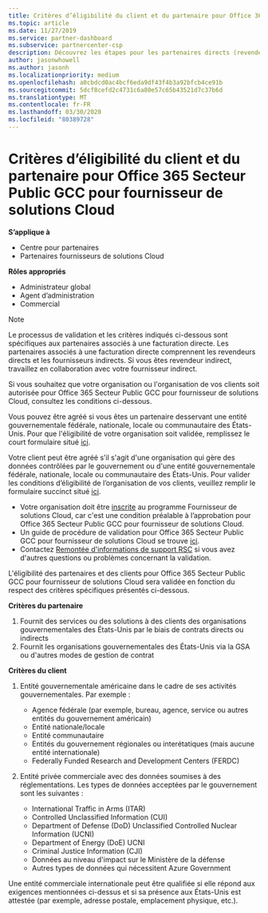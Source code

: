 ```yaml
---
title: Critères d’éligibilité du client et du partenaire pour Office 365 Secteur Public GCC | Espace partenaires
ms.topic: article
ms.date: 11/27/2019
ms.service: partner-dashboard
ms.subservice: partnercenter-csp
description: Découvrez les étapes pour les partenaires directs (revendeurs directs, fournisseurs indirects) pour valider les partenaires et les clients d’Office 365 Government GCC pour CSP.
author: jasonwhowell
ms.author: jasonh
ms.localizationpriority: medium
ms.openlocfilehash: a0cbdcd0ac4bcf6eda9df43f4b3a92bfcb4ce91b
ms.sourcegitcommit: 5dcf8cefd2c4731c6a80e57c65b43521d7c37b6d
ms.translationtype: MT
ms.contentlocale: fr-FR
ms.lasthandoff: 03/30/2020
ms.locfileid: "80389728"
---
```

# <a name="office-365-government-gcc-for-csp-partner-and-customer-eligibility-criteria"></a>Critères d’éligibilité du client et du partenaire pour Office 365 Secteur Public GCC pour fournisseur de solutions Cloud

**S’applique à**

-  Centre pour partenaires
-  Partenaires fournisseurs de solutions Cloud

**Rôles appropriés**

- Administrateur global
- Agent d’administration
- Commercial

>[!NOTE]
>Le processus de validation et les critères indiqués ci-dessous sont spécifiques aux partenaires associés à une facturation directe. Les partenaires associés à une facturation directe comprennent les revendeurs directs et les fournisseurs indirects.  Si vous êtes revendeur indirect, travaillez en collaboration avec votre fournisseur indirect.

Si vous souhaitez que votre organisation ou l'organisation de vos clients soit autorisée pour Office 365 Secteur Public GCC pour fournisseur de solutions Cloud, consultez les conditions ci-dessous.

Vous pouvez être agréé si vous êtes un partenaire desservant une entité gouvernementale fédérale, nationale, locale ou communautaire des États-Unis. Pour que l'éligibilité de votre organisation soit validée, remplissez le court formulaire situé [ici](https://products.office.com/government/eligibility-validation?ReqType=CSPPartner).

Votre client peut être agréé s’il s'agit d'une organisation qui gère des données contrôlées par le gouvernement ou d'une entité gouvernementale fédérale, nationale, locale ou communautaire des États-Unis. Pour valider les conditions d’éligibilité de l’organisation de vos clients, veuillez remplir le formulaire succinct situé [ici](https://products.office.com/government/eligibility-validation?ReqType=CSPCustomer). 

-   Votre organisation doit être [inscrite](https://partnercenter.microsoft.com/partner/cloud-solution-provider) au programme Fournisseur de solutions Cloud, car c'est une condition préalable à l’approbation pour Office 365 Secteur Public GCC pour fournisseur de solutions Cloud.
-   Un guide de procédure de validation pour Office 365 Secteur Public GCC pour fournisseur de solutions Cloud se trouve [ici](https://go.microsoft.com/fwlink/?linkid=2007323).
-   Contactez [Remontée d'informations de support RSC](mailto:usgcce@microsoft.com) si vous avez d'autres questions ou problèmes concernant la validation.

L'éligibilité des partenaires et des clients pour Office 365 Secteur Public GCC pour fournisseur de solutions Cloud sera validée en fonction du respect des critères spécifiques présentés ci-dessous.

**Critères du partenaire**
1.  Fournit des services ou des solutions à des clients des organisations gouvernementales des États-Unis par le biais de contrats directs ou indirects
2.  Fournit les organisations gouvernementales des États-Unis via la GSA ou d'autres modes de gestion de contrat

**Critères du client**
1.  Entité gouvernementale américaine dans le cadre de ses activités gouvernementales. Par exemple :
 
    -  Agence fédérale (par exemple, bureau, agence, service ou autres entités du gouvernement américain)
    -   Entité nationale/locale 
    -   Entité communautaire
    -   Entités du gouvernement régionales ou interétatiques (mais aucune entité internationale)
    -   Federally Funded Research and Development Centers (FERDC)

2.  Entité privée commerciale avec des données soumises à des réglementations. Les types de données acceptées par le gouvernement sont les suivantes : 
    -   International Traffic in Arms (ITAR)
    -   Controlled Unclassified Information (CUI)
    -   Department of Defense (DoD) Unclassified Controlled Nuclear Information (UCNI)
    -   Department of Energy (DoE) UCNI
    -   Criminal Justice Information (CJI)
    -   Données au niveau d'impact sur le Ministère de la défense
    -   Autres types de données qui nécessitent Azure Government

Une entité commerciale internationale peut être qualifiée si elle répond aux exigences mentionnées ci-dessus et si sa présence aux États-Unis est attestée (par exemple, adresse postale, emplacement physique, etc.).

